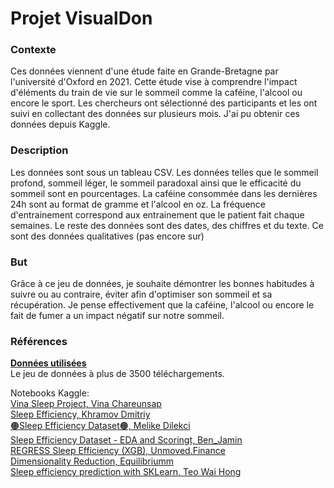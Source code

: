 # Projet VisualDon




### Contexte
Ces données viennent d'une étude faite en Grande-Bretagne par l'université d'Oxford en 2021.
Cette étude vise à comprendre l'impact d'éléments du train de vie sur le sommeil comme la caféine, l'alcool ou encore le sport. 
Les chercheurs ont sélectionné des participants et les ont suivi en collectant des données sur plusieurs mois. J'ai pu obtenir ces données depuis Kaggle.
### Description
Les données sont sous un tableau CSV. Les données telles que le sommeil profond, sommeil léger, le sommeil paradoxal ainsi que le efficacité du sommeil sont en pourcentages. La caféine consommée dans les dernières 24h sont au format de gramme et l'alcool en oz. La fréquence d'entrainement correspond aux entrainement que le patient fait chaque semaines. Le reste des données sont des dates, des chiffres et du texte.
Ce sont des données qualitatives (pas encore sur)
### But
Grâce à ce jeu de données, je souhaite démontrer les bonnes habitudes à suivre ou au contraire, éviter afin d'optimiser son sommeil et sa récupération. Je pense effectivement que la caféine, l'alcool ou encore le fait de fumer a un impact négatif sur notre sommeil.
### Références
[**Données utilisées**](https://www.kaggle.com/datasets/equilibriumm/sleep-efficiency)  
Le jeu de données à plus de 3500 téléchargements.  

Notebooks Kaggle:  
[Vina Sleep Project, Vina Chareunsap](https://www.kaggle.com/code/vinachareunsap/vina-sleep-project)  
[Sleep Efficiency, Khramov Dmitriy](https://www.kaggle.com/code/khramovdmitriy/sleep-efficiency)  
[🟠Sleep Efficiency Dataset🟠, Melike Dilekci](https://www.kaggle.com/code/melikedilekci/sleep-efficiency-dataset)  
[Sleep Efficiency Dataset - EDA and Scoringt, Ben_Jamin](https://www.kaggle.com/code/hexenmeiser/sleep-efficiency-dataset-eda-and-scoring)  
[REGRESS Sleep Efficiency (XGB), Unmoved.Finance](https://www.kaggle.com/code/unmoved/regress-sleep-efficiency-xgb)  
[Dimensionality Reduction, Equilibriumm](https://www.kaggle.com/code/equilibriumm/dimensionality-reduction)  
[Sleep efficiency prediction with SKLearn, Teo Wai Hong](https://www.kaggle.com/code/teowaihong/sleep-efficiency-prediction-with-sklearn)  

